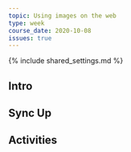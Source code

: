 ```yaml
---
topic: Using images on the web
type: week
course_date: 2020-10-08
issues: true
---
```


{% include shared_settings.md %}

## Intro

## Sync Up

## Activities

<!--
{::options auto_id_prefix="w06-" /}
{: .aside-wrapper}
<span class="highlighter">
[W06 Slides](files/w06.min.pdf){:target="_blank"} (PDF, 303 KB)
</span>

## Agenda
- Notes from project 1
- Merging project 1
- Read [6 principles of visual hierarchy for designers](https://99designs.com/blog/tips/6-principles-of-visual-hierarchy/)
- Feedback on style tiles and comps
- Image formats + considerations
- Set up project 2
- Creating markup from comps

## Homework

- Readings
  - [Beyond the interface](https://voices.basedesign.com/beyond-the-interface-6ab9dd725c5d)
  - [Make it boring](https://jeremy.codes/blog/make-it-boring/)
  - Bring your questions, comments/insights and quotes to class next week!
- For Project 2:
  - Comps due by Saturday, Oct. 5 11:59pm
  - Step 5 (design with multiple cards) to be complete
  - Create markup for your card
-->
